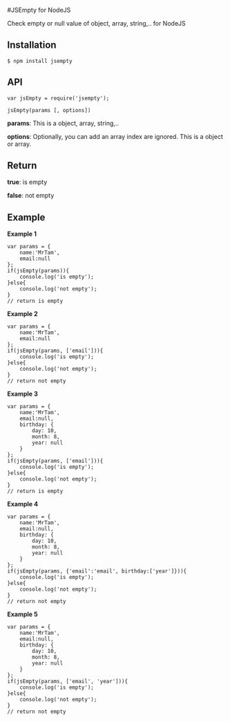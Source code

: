 #JSEmpty for NodeJS

Check empty or null value of object, array, string,.. for NodeJS


## Installation
`$ npm install jsempty`

## API
`var jsEmpty = require('jsempty');`

`jsEmpty(params [, options])`


**params**: This is a object, array, string,..

**options**: Optionally, you can add an array index are ignored. This is a object or array.

## Return
**true**: is empty

**false**: not empty

## Example

**Example 1**

```
var params = {
	name:'MrTam',
	email:null
};
if(jsEmpty(params)){
	console.log('is empty');
}else{
	console.log('not empty');
}
// return is empty
```

**Example 2**

```
var params = {
	name:'MrTam',
	email:null
};
if(jsEmpty(params, ['email'])){
	console.log('is empty');
}else{
	console.log('not empty');
}
// return not empty
```

**Example 3**

```
var params = {
	name:'MrTam',
	email:null,
	birthday: {
		day: 10,
		month: 8,
		year: null
	}
};
if(jsEmpty(params, ['email'])){
	console.log('is empty');
}else{
	console.log('not empty');
}
// return is empty
```

**Example 4**

```
var params = {
	name:'MrTam',
	email:null,
	birthday: {
		day: 10,
		month: 8,
		year: null
	}
};
if(jsEmpty(params, {'email':'email', birthday:['year']})){
	console.log('is empty');
}else{
	console.log('not empty');
}
// return not empty
```

**Example 5**

```
var params = {
	name:'MrTam',
	email:null,
	birthday: {
		day: 10,
		month: 8,
		year: null
	}
};
if(jsEmpty(params, ['email', 'year'])){
	console.log('is empty');
}else{
	console.log('not empty');
}
// return not empty
```
